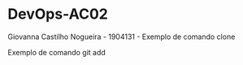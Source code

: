 # DevOps-AC02
Giovanna Castilho Nogueira - 1904131 - Exemplo de comando clone 


Exemplo de comando git add 
